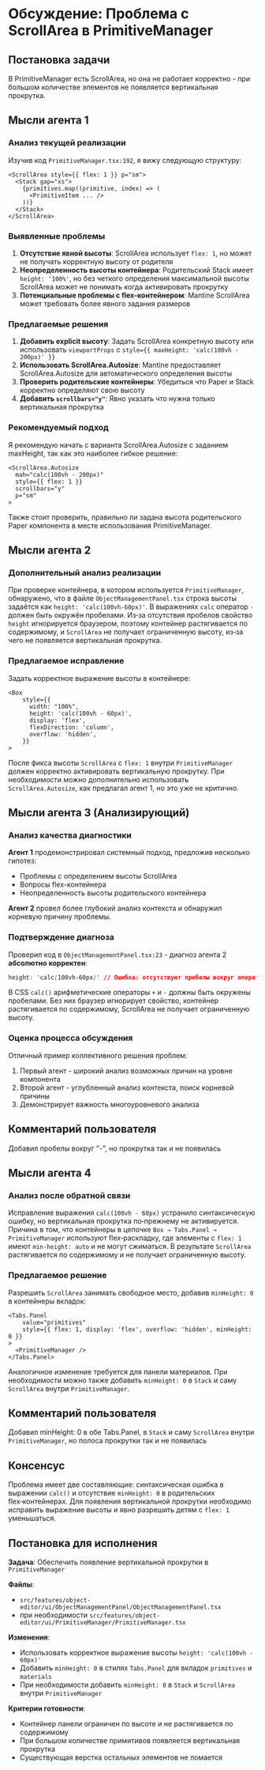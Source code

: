 # Обсуждение: Проблема с ScrollArea в PrimitiveManager

## Постановка задачи
В PrimitiveManager есть ScrollArea, но она не работает корректно - при большом количестве элементов не появляется вертикальная прокрутка.

## Мысли агента 1

### Анализ текущей реализации
Изучив код `PrimitiveManager.tsx:192`, я вижу следующую структуру:
```tsx
<ScrollArea style={{ flex: 1 }} p="sm">
  <Stack gap="xs">
    {primitives.map((primitive, index) => (
      <PrimitiveItem ... />
    ))}
  </Stack>
</ScrollArea>
```

### Выявленные проблемы
1. **Отсутствие явной высоты**: ScrollArea использует `flex: 1`, но может не получать корректную высоту от родителя
2. **Неопределенность высоты контейнера**: Родительский Stack имеет `height: '100%'`, но без четкого определения максимальной высоты ScrollArea может не понимать когда активировать прокрутку
3. **Потенциальные проблемы с flex-контейнером**: Mantine ScrollArea может требовать более явного задания размеров

### Предлагаемые решения
1. **Добавить explicit высоту**: Задать ScrollArea конкретную высоту или использовать `viewportProps` с `style={{ maxHeight: 'calc(100vh - 200px)' }}`
2. **Использовать ScrollArea.Autosize**: Mantine предоставляет ScrollArea.Autosize для автоматического определения высоты
3. **Проверить родительские контейнеры**: Убедиться что Paper и Stack корректно определяют свою высоту
4. **Добавить `scrollbars="y"`**: Явно указать что нужна только вертикальная прокрутка

### Рекомендуемый подход
Я рекомендую начать с варианта ScrollArea.Autosize с заданием maxHeight, так как это наиболее гибкое решение:
```tsx
<ScrollArea.Autosize 
  mah="calc(100vh - 200px)" 
  style={{ flex: 1 }}
  scrollbars="y"
  p="sm"
>
```

Также стоит проверить, правильно ли задана высота родительского Paper компонента в месте использования PrimitiveManager.

## Мысли агента 2

### Дополнительный анализ реализации

При проверке контейнера, в котором используется `PrimitiveManager`, обнаружено, что
в файле `ObjectManagementPanel.tsx` строка высоты задаётся как
`height: 'calc(100vh-60px)'`. В выражениях `calc` оператор `-` должен быть
окружён пробелами. Из‑за отсутствия пробелов свойство `height` игнорируется
браузером, поэтому контейнер растягивается по содержимому, и `ScrollArea` не
получает ограниченную высоту, из‑за чего не появляется вертикальная прокрутка.

### Предлагаемое исправление

Задать корректное выражение высоты в контейнере:

```tsx
<Box
    style={{
      width: "100%",
      height: 'calc(100vh - 60px)',
      display: 'flex',
      flexDirection: 'column',
      overflow: 'hidden',
    }}
>
```

После фикса высоты `ScrollArea` c `flex: 1` внутри `PrimitiveManager`
должен корректно активировать вертикальную прокрутку. При необходимости можно
дополнительно использовать `ScrollArea.Autosize`, как предлагал агент 1, но это
уже не критично.

## Мысли агента 3 (Анализирующий)

### Анализ качества диагностики

**Агент 1** продемонстрировал системный подход, предложив несколько гипотез:
- Проблемы с определением высоты ScrollArea
- Вопросы flex-контейнера
- Неопределенность высоты родительского контейнера

**Агент 2** провел более глубокий анализ контекста и обнаружил корневую причину проблемы.

### Подтверждение диагноза

Проверил код в `ObjectManagementPanel.tsx:23` - диагноз агента 2 **абсолютно корректен**:
```css
height: 'calc(100vh-60px)' // Ошибка: отсутствуют пробелы вокруг оператора -
```

В CSS `calc()` арифметические операторы `+` и `-` должны быть окружены пробелами. Без них браузер игнорирует свойство, контейнер растягивается по содержимому, ScrollArea не получает ограниченную высоту.

### Оценка процесса обсуждения

Отличный пример коллективного решения проблем:
1. Первый агент - широкий анализ возможных причин на уровне компонента
2. Второй агент - углубленный анализ контекста, поиск корневой причины
3. Демонстрирует важность многоуровневого анализа

## Комментарий пользователя
Добавил пробелы вокруг "-", но прокрутка так и не появилась

## Мысли агента 4

### Анализ после обратной связи

Исправление выражения `calc(100vh - 60px)` устранило синтаксическую ошибку,
но вертикальная прокрутка по‑прежнему не активируется. Причина в том, что
контейнеры в цепочке `Box → Tabs.Panel → PrimitiveManager` используют
flex‑раскладку, где элементы с `flex: 1` имеют `min-height: auto` и не могут
сжиматься. В результате `ScrollArea` растягивается по содержимому и не
получает ограниченную высоту.

### Предлагаемое решение

Разрешить `ScrollArea` занимать свободное место, добавив `minHeight: 0`
в контейнеры вкладок:

```tsx
<Tabs.Panel
    value="primitives"
    style={{ flex: 1, display: 'flex', overflow: 'hidden', minHeight: 0 }}
>
  <PrimitiveManager />
</Tabs.Panel>
```

Аналогичное изменение требуется для панели материалов. При необходимости
можно также добавить `minHeight: 0` в `Stack` и саму `ScrollArea` внутри
`PrimitiveManager`.

## Комментарий пользователя
Добавил minHeight: 0 в обе Tabs.Panel, в `Stack` и саму `ScrollArea` внутри
`PrimitiveManager`, но полоса прокрутки так и не появилась

## Консенсус

Проблема имеет две составляющие: синтаксическая ошибка в выражении `calc()` и
отсутствие `minHeight: 0` в родительских flex‑контейнерах. Для появления
вертикальной прокрутки необходимо исправить выражение высоты и явно разрешить
детям с `flex: 1` уменьшаться.

## Постановка для исполнения

**Задача**: Обеспечить появление вертикальной прокрутки в `PrimitiveManager`

**Файлы**:
- `src/features/object-editor/ui/ObjectManagementPanel/ObjectManagementPanel.tsx`
- при необходимости `src/features/object-editor/ui/PrimitiveManager/PrimitiveManager.tsx`

**Изменения**:
- Использовать корректное выражение высоты `height: 'calc(100vh - 60px)'`
- Добавить `minHeight: 0` в стилях `Tabs.Panel` для вкладок `primitives` и `materials`
- При необходимости добавить `minHeight: 0` в `Stack` и `ScrollArea` внутри `PrimitiveManager`

**Критерии готовности**:
- Контейнер панели ограничен по высоте и не растягивается по содержимому
- При большом количестве примитивов появляется вертикальная прокрутка
- Существующая верстка остальных элементов не ломается

